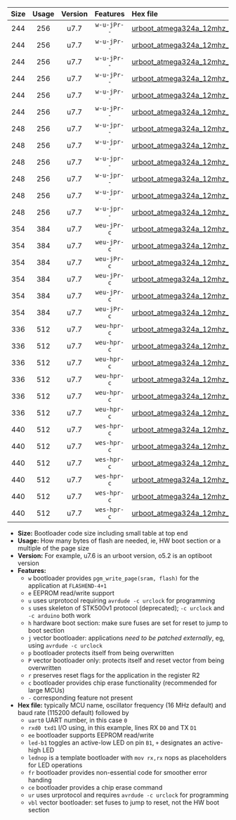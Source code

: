 |Size|Usage|Version|Features|Hex file|
|:-:|:-:|:-:|:-:|:--|
|244|256|u7.7|`w-u-jPr--`|[urboot_atmega324a_12mhz_2400bps_uart0_rxd0_txd1_led+b0_ur_vbl.hex](https://raw.githubusercontent.com/stefanrueger/urboot.hex/main/mcus/atmega324a/fcpu_12mhz/2400_bps/urboot_atmega324a_12mhz_2400bps_uart0_rxd0_txd1_led+b0_ur_vbl.hex)|
|244|256|u7.7|`w-u-jPr--`|[urboot_atmega324a_12mhz_2400bps_uart0_rxd0_txd1_led+b7_ur_vbl.hex](https://raw.githubusercontent.com/stefanrueger/urboot.hex/main/mcus/atmega324a/fcpu_12mhz/2400_bps/urboot_atmega324a_12mhz_2400bps_uart0_rxd0_txd1_led+b7_ur_vbl.hex)|
|244|256|u7.7|`w-u-jPr--`|[urboot_atmega324a_12mhz_2400bps_uart0_rxd0_txd1_lednop_ur_vbl.hex](https://raw.githubusercontent.com/stefanrueger/urboot.hex/main/mcus/atmega324a/fcpu_12mhz/2400_bps/urboot_atmega324a_12mhz_2400bps_uart0_rxd0_txd1_lednop_ur_vbl.hex)|
|244|256|u7.7|`w-u-jPr--`|[urboot_atmega324a_12mhz_2400bps_uart1_rxd2_txd3_led+b0_ur_vbl.hex](https://raw.githubusercontent.com/stefanrueger/urboot.hex/main/mcus/atmega324a/fcpu_12mhz/2400_bps/urboot_atmega324a_12mhz_2400bps_uart1_rxd2_txd3_led+b0_ur_vbl.hex)|
|244|256|u7.7|`w-u-jPr--`|[urboot_atmega324a_12mhz_2400bps_uart1_rxd2_txd3_led+b7_ur_vbl.hex](https://raw.githubusercontent.com/stefanrueger/urboot.hex/main/mcus/atmega324a/fcpu_12mhz/2400_bps/urboot_atmega324a_12mhz_2400bps_uart1_rxd2_txd3_led+b7_ur_vbl.hex)|
|244|256|u7.7|`w-u-jPr--`|[urboot_atmega324a_12mhz_2400bps_uart1_rxd2_txd3_lednop_ur_vbl.hex](https://raw.githubusercontent.com/stefanrueger/urboot.hex/main/mcus/atmega324a/fcpu_12mhz/2400_bps/urboot_atmega324a_12mhz_2400bps_uart1_rxd2_txd3_lednop_ur_vbl.hex)|
|248|256|u7.7|`w-u-jpr--`|[urboot_atmega324a_12mhz_2400bps_uart0_rxd0_txd1_led+b0_fr_ur_vbl.hex](https://raw.githubusercontent.com/stefanrueger/urboot.hex/main/mcus/atmega324a/fcpu_12mhz/2400_bps/urboot_atmega324a_12mhz_2400bps_uart0_rxd0_txd1_led+b0_fr_ur_vbl.hex)|
|248|256|u7.7|`w-u-jpr--`|[urboot_atmega324a_12mhz_2400bps_uart0_rxd0_txd1_led+b7_fr_ur_vbl.hex](https://raw.githubusercontent.com/stefanrueger/urboot.hex/main/mcus/atmega324a/fcpu_12mhz/2400_bps/urboot_atmega324a_12mhz_2400bps_uart0_rxd0_txd1_led+b7_fr_ur_vbl.hex)|
|248|256|u7.7|`w-u-jpr--`|[urboot_atmega324a_12mhz_2400bps_uart0_rxd0_txd1_lednop_fr_ur_vbl.hex](https://raw.githubusercontent.com/stefanrueger/urboot.hex/main/mcus/atmega324a/fcpu_12mhz/2400_bps/urboot_atmega324a_12mhz_2400bps_uart0_rxd0_txd1_lednop_fr_ur_vbl.hex)|
|248|256|u7.7|`w-u-jpr--`|[urboot_atmega324a_12mhz_2400bps_uart1_rxd2_txd3_led+b0_fr_ur_vbl.hex](https://raw.githubusercontent.com/stefanrueger/urboot.hex/main/mcus/atmega324a/fcpu_12mhz/2400_bps/urboot_atmega324a_12mhz_2400bps_uart1_rxd2_txd3_led+b0_fr_ur_vbl.hex)|
|248|256|u7.7|`w-u-jpr--`|[urboot_atmega324a_12mhz_2400bps_uart1_rxd2_txd3_led+b7_fr_ur_vbl.hex](https://raw.githubusercontent.com/stefanrueger/urboot.hex/main/mcus/atmega324a/fcpu_12mhz/2400_bps/urboot_atmega324a_12mhz_2400bps_uart1_rxd2_txd3_led+b7_fr_ur_vbl.hex)|
|248|256|u7.7|`w-u-jpr--`|[urboot_atmega324a_12mhz_2400bps_uart1_rxd2_txd3_lednop_fr_ur_vbl.hex](https://raw.githubusercontent.com/stefanrueger/urboot.hex/main/mcus/atmega324a/fcpu_12mhz/2400_bps/urboot_atmega324a_12mhz_2400bps_uart1_rxd2_txd3_lednop_fr_ur_vbl.hex)|
|354|384|u7.7|`weu-jPr-c`|[urboot_atmega324a_12mhz_2400bps_uart0_rxd0_txd1_ee_led+b0_fr_ce_ur_vbl.hex](https://raw.githubusercontent.com/stefanrueger/urboot.hex/main/mcus/atmega324a/fcpu_12mhz/2400_bps/urboot_atmega324a_12mhz_2400bps_uart0_rxd0_txd1_ee_led+b0_fr_ce_ur_vbl.hex)|
|354|384|u7.7|`weu-jPr-c`|[urboot_atmega324a_12mhz_2400bps_uart0_rxd0_txd1_ee_led+b7_fr_ce_ur_vbl.hex](https://raw.githubusercontent.com/stefanrueger/urboot.hex/main/mcus/atmega324a/fcpu_12mhz/2400_bps/urboot_atmega324a_12mhz_2400bps_uart0_rxd0_txd1_ee_led+b7_fr_ce_ur_vbl.hex)|
|354|384|u7.7|`weu-jPr-c`|[urboot_atmega324a_12mhz_2400bps_uart0_rxd0_txd1_ee_lednop_fr_ce_ur_vbl.hex](https://raw.githubusercontent.com/stefanrueger/urboot.hex/main/mcus/atmega324a/fcpu_12mhz/2400_bps/urboot_atmega324a_12mhz_2400bps_uart0_rxd0_txd1_ee_lednop_fr_ce_ur_vbl.hex)|
|354|384|u7.7|`weu-jPr-c`|[urboot_atmega324a_12mhz_2400bps_uart1_rxd2_txd3_ee_led+b0_fr_ce_ur_vbl.hex](https://raw.githubusercontent.com/stefanrueger/urboot.hex/main/mcus/atmega324a/fcpu_12mhz/2400_bps/urboot_atmega324a_12mhz_2400bps_uart1_rxd2_txd3_ee_led+b0_fr_ce_ur_vbl.hex)|
|354|384|u7.7|`weu-jPr-c`|[urboot_atmega324a_12mhz_2400bps_uart1_rxd2_txd3_ee_led+b7_fr_ce_ur_vbl.hex](https://raw.githubusercontent.com/stefanrueger/urboot.hex/main/mcus/atmega324a/fcpu_12mhz/2400_bps/urboot_atmega324a_12mhz_2400bps_uart1_rxd2_txd3_ee_led+b7_fr_ce_ur_vbl.hex)|
|354|384|u7.7|`weu-jPr-c`|[urboot_atmega324a_12mhz_2400bps_uart1_rxd2_txd3_ee_lednop_fr_ce_ur_vbl.hex](https://raw.githubusercontent.com/stefanrueger/urboot.hex/main/mcus/atmega324a/fcpu_12mhz/2400_bps/urboot_atmega324a_12mhz_2400bps_uart1_rxd2_txd3_ee_lednop_fr_ce_ur_vbl.hex)|
|336|512|u7.7|`weu-hpr-c`|[urboot_atmega324a_12mhz_2400bps_uart0_rxd0_txd1_ee_led+b0_fr_ce_ur.hex](https://raw.githubusercontent.com/stefanrueger/urboot.hex/main/mcus/atmega324a/fcpu_12mhz/2400_bps/urboot_atmega324a_12mhz_2400bps_uart0_rxd0_txd1_ee_led+b0_fr_ce_ur.hex)|
|336|512|u7.7|`weu-hpr-c`|[urboot_atmega324a_12mhz_2400bps_uart0_rxd0_txd1_ee_led+b7_fr_ce_ur.hex](https://raw.githubusercontent.com/stefanrueger/urboot.hex/main/mcus/atmega324a/fcpu_12mhz/2400_bps/urboot_atmega324a_12mhz_2400bps_uart0_rxd0_txd1_ee_led+b7_fr_ce_ur.hex)|
|336|512|u7.7|`weu-hpr-c`|[urboot_atmega324a_12mhz_2400bps_uart0_rxd0_txd1_ee_lednop_fr_ce_ur.hex](https://raw.githubusercontent.com/stefanrueger/urboot.hex/main/mcus/atmega324a/fcpu_12mhz/2400_bps/urboot_atmega324a_12mhz_2400bps_uart0_rxd0_txd1_ee_lednop_fr_ce_ur.hex)|
|336|512|u7.7|`weu-hpr-c`|[urboot_atmega324a_12mhz_2400bps_uart1_rxd2_txd3_ee_led+b0_fr_ce_ur.hex](https://raw.githubusercontent.com/stefanrueger/urboot.hex/main/mcus/atmega324a/fcpu_12mhz/2400_bps/urboot_atmega324a_12mhz_2400bps_uart1_rxd2_txd3_ee_led+b0_fr_ce_ur.hex)|
|336|512|u7.7|`weu-hpr-c`|[urboot_atmega324a_12mhz_2400bps_uart1_rxd2_txd3_ee_led+b7_fr_ce_ur.hex](https://raw.githubusercontent.com/stefanrueger/urboot.hex/main/mcus/atmega324a/fcpu_12mhz/2400_bps/urboot_atmega324a_12mhz_2400bps_uart1_rxd2_txd3_ee_led+b7_fr_ce_ur.hex)|
|336|512|u7.7|`weu-hpr-c`|[urboot_atmega324a_12mhz_2400bps_uart1_rxd2_txd3_ee_lednop_fr_ce_ur.hex](https://raw.githubusercontent.com/stefanrueger/urboot.hex/main/mcus/atmega324a/fcpu_12mhz/2400_bps/urboot_atmega324a_12mhz_2400bps_uart1_rxd2_txd3_ee_lednop_fr_ce_ur.hex)|
|440|512|u7.7|`wes-hpr-c`|[urboot_atmega324a_12mhz_2400bps_uart0_rxd0_txd1_ee_led+b0_fr_ce.hex](https://raw.githubusercontent.com/stefanrueger/urboot.hex/main/mcus/atmega324a/fcpu_12mhz/2400_bps/urboot_atmega324a_12mhz_2400bps_uart0_rxd0_txd1_ee_led+b0_fr_ce.hex)|
|440|512|u7.7|`wes-hpr-c`|[urboot_atmega324a_12mhz_2400bps_uart0_rxd0_txd1_ee_led+b7_fr_ce.hex](https://raw.githubusercontent.com/stefanrueger/urboot.hex/main/mcus/atmega324a/fcpu_12mhz/2400_bps/urboot_atmega324a_12mhz_2400bps_uart0_rxd0_txd1_ee_led+b7_fr_ce.hex)|
|440|512|u7.7|`wes-hpr-c`|[urboot_atmega324a_12mhz_2400bps_uart0_rxd0_txd1_ee_lednop_fr_ce.hex](https://raw.githubusercontent.com/stefanrueger/urboot.hex/main/mcus/atmega324a/fcpu_12mhz/2400_bps/urboot_atmega324a_12mhz_2400bps_uart0_rxd0_txd1_ee_lednop_fr_ce.hex)|
|440|512|u7.7|`wes-hpr-c`|[urboot_atmega324a_12mhz_2400bps_uart1_rxd2_txd3_ee_led+b0_fr_ce.hex](https://raw.githubusercontent.com/stefanrueger/urboot.hex/main/mcus/atmega324a/fcpu_12mhz/2400_bps/urboot_atmega324a_12mhz_2400bps_uart1_rxd2_txd3_ee_led+b0_fr_ce.hex)|
|440|512|u7.7|`wes-hpr-c`|[urboot_atmega324a_12mhz_2400bps_uart1_rxd2_txd3_ee_led+b7_fr_ce.hex](https://raw.githubusercontent.com/stefanrueger/urboot.hex/main/mcus/atmega324a/fcpu_12mhz/2400_bps/urboot_atmega324a_12mhz_2400bps_uart1_rxd2_txd3_ee_led+b7_fr_ce.hex)|
|440|512|u7.7|`wes-hpr-c`|[urboot_atmega324a_12mhz_2400bps_uart1_rxd2_txd3_ee_lednop_fr_ce.hex](https://raw.githubusercontent.com/stefanrueger/urboot.hex/main/mcus/atmega324a/fcpu_12mhz/2400_bps/urboot_atmega324a_12mhz_2400bps_uart1_rxd2_txd3_ee_lednop_fr_ce.hex)|

- **Size:** Bootloader code size including small table at top end
- **Usage:** How many bytes of flash are needed, ie, HW boot section or a multiple of the page size
- **Version:** For example, u7.6 is an urboot version, o5.2 is an optiboot version
- **Features:**
  + `w` bootloader provides `pgm_write_page(sram, flash)` for the application at `FLASHEND-4+1`
  + `e` EEPROM read/write support
  + `u` uses urprotocol requiring `avrdude -c urclock` for programming
  + `s` uses skeleton of STK500v1 protocol (deprecated); `-c urclock` and `-c arduino` both work
  + `h` hardware boot section: make sure fuses are set for reset to jump to boot section
  + `j` vector bootloader: applications *need to be patched externally*, eg, using `avrdude -c urclock`
  + `p` bootloader protects itself from being overwritten
  + `P` vector bootloader only: protects itself and reset vector from being overwritten
  + `r` preserves reset flags for the application in the register R2
  + `c` bootloader provides chip erase functionality (recommended for large MCUs)
  + `-` corresponding feature not present
- **Hex file:** typically MCU name, oscillator frequency (16 MHz default) and baud rate (115200 default) followed by
  + `uart0` UART number, in this case `0`
  + `rxd0 txd1` I/O using, in this example, lines RX `D0` and TX `D1`
  + `ee` bootloader supports EEPROM read/write
  + `led-b1` toggles an active-low LED on pin `B1`, `+` designates an active-high LED
  + `lednop` is a template bootloader with `mov rx,rx` nops as placeholders for LED operations
  + `fr` bootloader provides non-essential code for smoother error handing
  + `ce` bootloader provides a chip erase command
  + `ur` uses urprotocol and requires `avrdude -c urclock` for programming
  + `vbl` vector bootloader: set fuses to jump to reset, not the HW boot section
